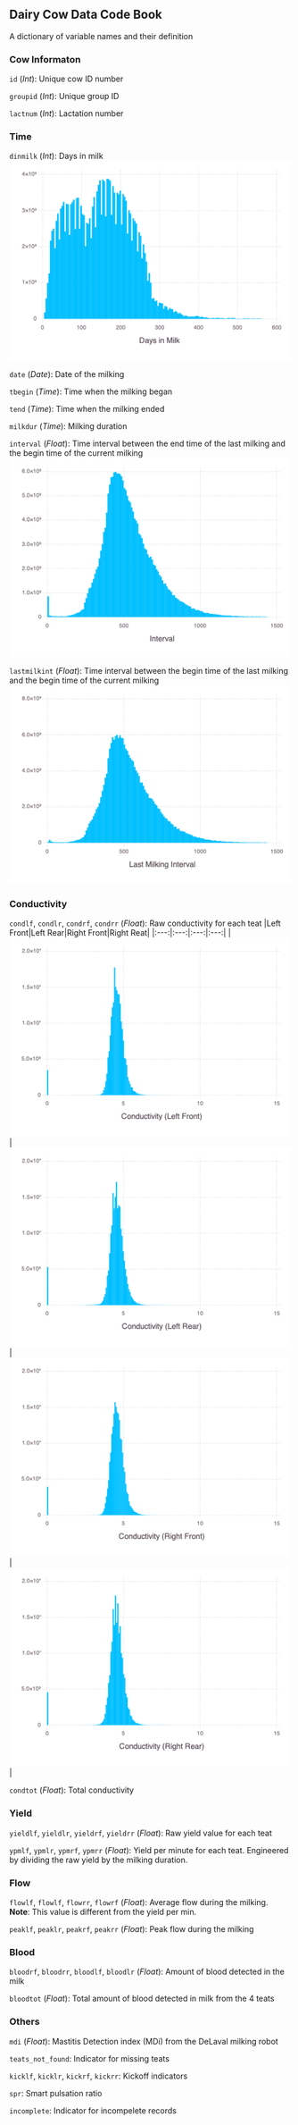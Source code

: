 ## Dairy Cow Data Code Book
A dictionary of variable names and their definition

### Cow Informaton
`id` (*Int*): Unique cow ID number

`groupid` (*Int*): Unique group ID

`lactnum` (*Int*): Lactation number

### Time
`dinmilk` (*Int*): Days in milk
![dist-dinmilk](figures/dist-dinmilk.png)

`date` (*Date*): Date of the milking

`tbegin` (*Time*): Time when the milking began

`tend` (*Time*): Time when the milking ended

`milkdur` (*Time*): Milking duration

`interval` (*Float*): Time interval between the end time of the last milking and the begin time of the current milking
![dist-interval](figures/dist-interval.png)

`lastmilkint` (*Float*): Time interval between the begin time of the last milking and the begin time of the current milking
![dist-lastmilkint](figures/dist-lastmilkint.png)

### Conductivity
`condlf`, `condlr`, `condrf`, `condrr` (*Float*): Raw conductivity for each teat
|Left Front|Left Rear|Right Front|Right Reat|
|:---:|:---:|:---:|:---:|
|![dist-condlf](figures/dist-condlf.png)|![dist-condlf](figures/dist-condlr.png)|![dist-condrf](figures/dist-condrf.png)|![dist-condrr](figures/dist-condrr.png)|

`condtot` (*Float*): Total conductivity

### Yield
`yieldlf`, `yieldlr`, `yieldrf`, `yieldrr` (*Float*): Raw yield value for each teat

`ypmlf`, `ypmlr`, `ypmrf`, `ypmrr` (*Float*): Yield per minute for each teat. Engineered by dividing the raw yield by the milking duration.

### Flow
`flowlf`, `flowlf`, `flowrr`, `flowrf` (*Float*): Average flow during the milking. **Note**: This value is different from the yield per min. 

`peaklf`, `peaklr`, `peakrf`, `peakrr` (*Float*): Peak flow during the milking

### Blood
`bloodrf`, `bloodrr`, `bloodlf`, `bloodlr` (*Float*): Amount of blood detected in the milk

`bloodtot` (*Float*): Total amount of blood detected in milk from the 4 teats

### Others
`mdi` (*Float*): Mastitis Detection index (MDi) from the DeLaval milking robot

`teats_not_found`: Indicator for missing teats

`kicklf`, `kicklr`, `kickrf`, `kickrr`: Kickoff indicators

`spr`: Smart pulsation ratio

`incomplete`: Indicator for incompelete records